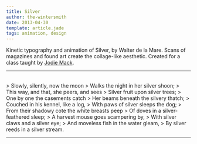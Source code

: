 ```yaml
---
title: Silver
author: the-wintersmith
date: 2013-04-30
template: article.jade
tags: animation, design 
---
```


Kinetic typography  and animation of  Silver, by Walter de la Mare.  Scans of magazines and found art create the collage-like aesthetic.  Created for a class taught by [Jodie Mack](http://www.jodiemack.com).

---
<div class="youtube" id="frozEKhGFVk"></div><br>
> Slowly, silently, now the moon  
> Walks the night in her silver shoon;  
> This way, and that, she peers, and sees  
> Silver fruit upon silver trees;  
> One by one the casements catch  
> Her beams beneath the silvery thatch;  
> Couched in his kennel, like a log,  
> With paws of silver sleeps the dog;  
> From their shadowy cote the white breasts peep  
> Of doves in a silver-feathered sleep;  
> A harvest mouse goes scampering by,  
> With silver claws and a silver eye;  
> And moveless fish in the water gleam,  
> By silver reeds in a silver stream.  
  

---

